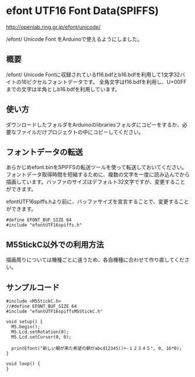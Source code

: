 # efont UTF16 Font Data(SPIFFS)

http://openlab.ring.gr.jp/efont/unicode/

/efont/ Unicode Font をArduinoで使えるようにしました。

## 概要

/efont/ Unicode Fontに収録されているf16.bdfとb16.bdfを利用して1文字32バイトの16ピクセルフォントデータです。
全角文字はf16.bdfを利用し、U+00FFまでの文字は半角としb16.bdfを利用しています。

## 使い方

ダウンロードしたフォルダをArduinoのlibrariesフォルダにコピーをするか、必要なファイルだけプロジェクトの中にコピーしてください。

## フォントデータの転送

あらかじめefont.binをSPIFFSの転送ツールを使って転送しておいてください。
フォントデータ取得時間を短縮するために、複数の文字を一度に読み込んでから描画しています。バッファのサイズはデフォルト32文字ですが、変更することができます。

efontUTF16spiffs.hより前に、バッファサイズを宣言することで、変更することができます。


```
#define EFONT_BUF_SIZE 64
#include "efontUTF16spiffs.h"
```

## M5StickC以外での利用方法

描画周りについては機種ごとに違うため、各自機種に合わせて作り直してください。

## サンプルコード
```
#include <M5StickC.h>
//#define EFONT_BUF_SIZE 64
#include "efontUTF16spiffsM5StickC.h"

void setup() {
  M5.begin();
  M5.Lcd.setRotation(0);
  M5.Lcd.setCursor(0, 0);

  printEfont("新しい朝が来た希望の朝がabcd12345()+-１２３４５", 0, 16*0);
}

void loop() {
}
```
